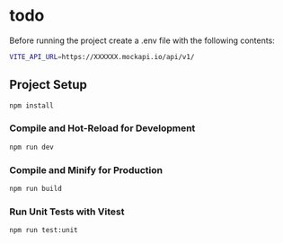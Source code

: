 # todo

Before running the project create a .env file with the following contents:
```sh
VITE_API_URL=https://XXXXXX.mockapi.io/api/v1/
```

## Project Setup

```sh
npm install
```

### Compile and Hot-Reload for Development

```sh
npm run dev
```

### Compile and Minify for Production

```sh
npm run build
```

### Run Unit Tests with Vitest

```sh
npm run test:unit
```
